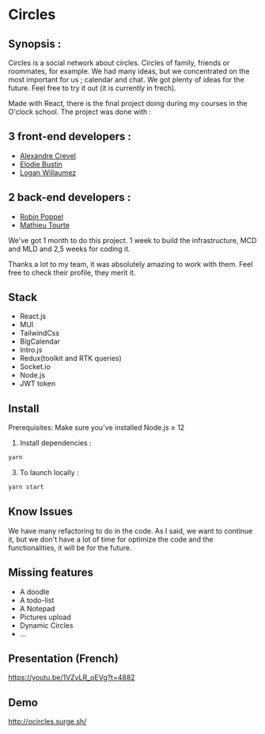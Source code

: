 # Circles

## Synopsis :

Circles is a social network about circles. Circles of family, friends or roommates, for example. We had many ideas, but we concentrated on the most important for us ; calendar and chat. We got plenty of ideas for the future. Feel free to try it out (it is currently in frech).

Made with React, there is the final project doing during my courses in the O'clock school. The project was done with :

## 3 front-end developers :

- [Alexandre Crevel](https://github.com/AlexandreCrevel)
- [Elodie Bustin](https://github.com/ElodieBustin)
- [Logan Willaumez](https://github.com/LoganWillaumez)

## 2 back-end developers :

- [Robin Poppel](https://github.com/robinho54)
- [Mathieu Tourte](https://github.com/AtomicMathO)

We've got 1 month to do this project. 1 week to build the infrastructure, MCD and MLD and 2,5 weeks for coding it.

Thanks a lot to my team, it was absolutely amazing to work with them. Feel free to check their profile, they merit it.

## Stack

- React.js
- MUI
- TailwindCss
- BigCalendar
- Intro.js
- Redux(toolkit and RTK queries)
- Socket.io
- Node.js
- JWT token

## Install

Prerequisites: Make sure you've installed Node.js ≥ 12

1. Install dependencies :

```bash
yarn
```

3. To launch locally :

```bash
yarn start
```

## Know Issues

We have many refactoring to do in the code. As I said, we want to continue it, but we don't have a lot of time for optimize the code and the functionalities, it will be for the future.

## Missing features

- A doodle
- A todo-list
- A Notepad
- Pictures upload
- Dynamic Circles
- ...

## Presentation (French)

https://youtu.be/1VZvLR_oEVg?t=4882

## Demo

http://ocircles.surge.sh/
